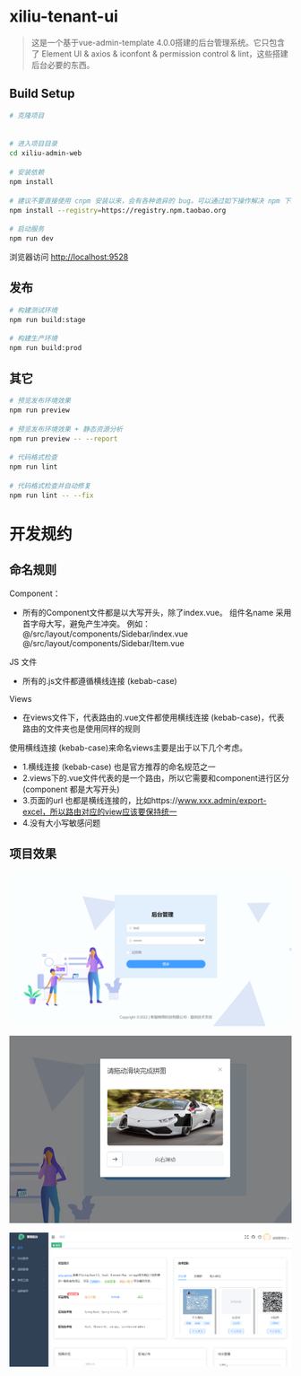 # xiliu-tenant-ui

> 这是一个基于vue-admin-template 4.0.0搭建的后台管理系统。它只包含了 Element UI & axios & iconfont & permission control & lint，这些搭建后台必要的东西。


## Build Setup

```bash
# 克隆项目


# 进入项目目录
cd xiliu-admin-web

# 安装依赖
npm install

# 建议不要直接使用 cnpm 安装以来，会有各种诡异的 bug。可以通过如下操作解决 npm 下载速度慢的问题
npm install --registry=https://registry.npm.taobao.org

# 启动服务
npm run dev
```

浏览器访问 [http://localhost:9528](http://localhost:9528)

## 发布

```bash
# 构建测试环境
npm run build:stage

# 构建生产环境
npm run build:prod
```

## 其它

```bash
# 预览发布环境效果
npm run preview

# 预览发布环境效果 + 静态资源分析
npm run preview -- --report

# 代码格式检查
npm run lint

# 代码格式检查并自动修复
npm run lint -- --fix
```
# 开发规约

## 命名规则

Component：
- 所有的Component文件都是以大写开头，除了index.vue。 组件名name 采用首字母大写，避免产生冲突。
例如：@/src/layout/components/Sidebar/index.vue
      @/src/layout/components/Sidebar/Item.vue
      
JS 文件
- 所有的.js文件都遵循横线连接 (kebab-case)

Views
- 在views文件下，代表路由的.vue文件都使用横线连接 (kebab-case)，代表路由的文件夹也是使用同样的规则

使用横线连接 (kebab-case)来命名views主要是出于以下几个考虑。

- 1.横线连接 (kebab-case) 也是官方推荐的命名规范之一
- 2.views下的.vue文件代表的是一个路由，所以它需要和component进行区分(component 都是大写开头)
- 3.页面的url 也都是横线连接的，比如https://www.xxx.admin/export-excel，所以路由对应的view应该要保持统一
- 4.没有大小写敏感问题


## 项目效果
![输入图片说明](public/1.jpg)


![输入图片说明](public/2.jpg)

![输入图片说明](public/3.jpg)